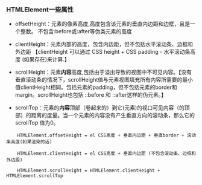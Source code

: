 ### HTMLElement一些属性
* offsetHeight：元素的像素高度,高度包含该元素的垂直内边距和边框，且是一个整数。 不包含:before或:after等伪类元素的高度   

* clientHeight：元素内部的高度，包含内边距，但不包括水平滚动条、边框和外边距 【clientHeight 可以通过 CSS height + CSS padding - 水平滚动条高度 (如果存在)来计算.】   

* scrollHeight：元素**内容**高度,包括由于溢出导致的视图中不可见内容。【没有垂直滚动条的情况下，scrollHeight值与元素视图填充所有内容所需要的最小值clientHeight相同。包括元素的padding，但不包括元素的border和margin。scrollHeight也包括 ::before 和 ::after这样的伪元素。】

* scrollTop：元素的**内容**顶部（卷起来的）到它(元素)的视口可见内容（的顶部）的距离的度量。当一个元素的内容没有产生垂直方向的滚动条，那么它的 scrollTop 值为0。


```
    HTMLElement.offsetHeight = el CSS高度 + 垂直内边距 + 垂直border + 滚动条高度(如果渲染的话)

    HTMLElement.clientHeight = el CSS高度 + 垂直内边距 (不包含滚动条、边框和外边距)

    HTMLElement.scrollHeight = HTMLElement.clientHeight + HTMLElement.scrollTop
```